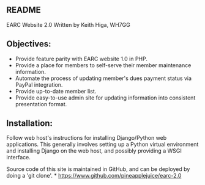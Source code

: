README
------

EARC Website 2.0
Written by Keith Higa, WH7GG


Objectives:
-----------
* Provide feature parity with EARC website 1.0 in PHP.
* Provide a place for members to self-serve their member maintenance information.
* Automate the process of updating member's dues payment status via PayPal integration.
* Provide up-to-date member list.
* Provide easy-to-use admin site for updating information into consistent presentation format.


Installation:
-------------
Follow web host's instructions for installing Django/Python web applications. This generally involves setting up a Python virtual environment and installing Django on the web host, and possibly providing a WSGI interface.

Source code of this site is maintained in GitHub, and can be deployed by doing a 'git clone'.
    * https://www.github.com/pineapplejuice/earc-2.0
    

